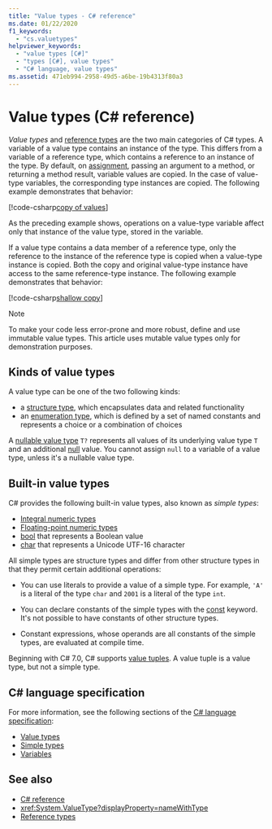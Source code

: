 ```yaml
---
title: "Value types - C# reference"
ms.date: 01/22/2020
f1_keywords: 
  - "cs.valuetypes"
helpviewer_keywords: 
  - "value types [C#]"
  - "types [C#], value types"
  - "C# language, value types"
ms.assetid: 471eb994-2958-49d5-a6be-19b4313f80a3
---
```

# Value types (C# reference)

*Value types* and [reference types](../keywords/reference-types.md) are the two main categories of C# types. A variable of a value type contains an instance of the type. This differs from a variable of a reference type, which contains a reference to an instance of the type. By default, on [assignment](../operators/assignment-operator.md), passing an argument to a method, or returning a method result, variable values are copied. In the case of value-type variables, the corresponding type instances are copied. The following example demonstrates that behavior:

[!code-csharp[copy of values](~/samples/csharp/language-reference/builtin-types/ValueTypes.cs#ValueTypeCopied)]

As the preceding example shows, operations on a value-type variable affect only that instance of the value type, stored in the variable.

If a value type contains a data member of a reference type, only the reference to the instance of the reference type is copied when a value-type instance is copied. Both the copy and original value-type instance have access to the same reference-type instance. The following example demonstrates that behavior:

[!code-csharp[shallow copy](~/samples/csharp/language-reference/builtin-types/ValueTypes.cs#ShallowCopy)]

> [!NOTE]
> To make your code less error-prone and more robust, define and use immutable value types. This article uses mutable value types only for demonstration purposes.

## Kinds of value types

A value type can be one of the two following kinds:

- a [structure type](../keywords/struct.md), which encapsulates data and related functionality
- an [enumeration type](enum.md), which is defined by a set of named constants and represents a choice or a combination of choices

A [nullable value type](nullable-value-types.md) `T?` represents all values of its underlying value type `T` and an additional [null](../keywords/null.md) value. You cannot assign `null` to a variable of a value type, unless it's a nullable value type.

## Built-in value types

C# provides the following built-in value types, also known as *simple types*:

- [Integral numeric types](integral-numeric-types.md)
- [Floating-point numeric types](floating-point-numeric-types.md)
- [bool](bool.md) that represents a Boolean value
- [char](char.md) that represents a Unicode UTF-16 character

All simple types are structure types and differ from other structure types in that they permit certain additional operations:

- You can use literals to provide a value of a simple type. For example, `'A'` is a literal of the type `char` and `2001` is a literal of the type `int`.

- You can declare constants of the simple types with the [const](../keywords/const.md) keyword. It's not possible to have constants of other structure types.

- Constant expressions, whose operands are all constants of the simple types, are evaluated at compile time.

Beginning with C# 7.0, C# supports [value tuples](../../tuples.md). A value tuple is a value type, but not a simple type.

## C# language specification

For more information, see the following sections of the [C# language specification](~/_csharplang/spec/introduction.md):

- [Value types](~/_csharplang/spec/types.md#value-types)
- [Simple types](~/_csharplang/spec/types.md#simple-types)
- [Variables](~/_csharplang/spec/variables.md)

## See also

- [C# reference](../index.md)
- <xref:System.ValueType?displayProperty=nameWithType>
- [Reference types](../keywords/reference-types.md)
